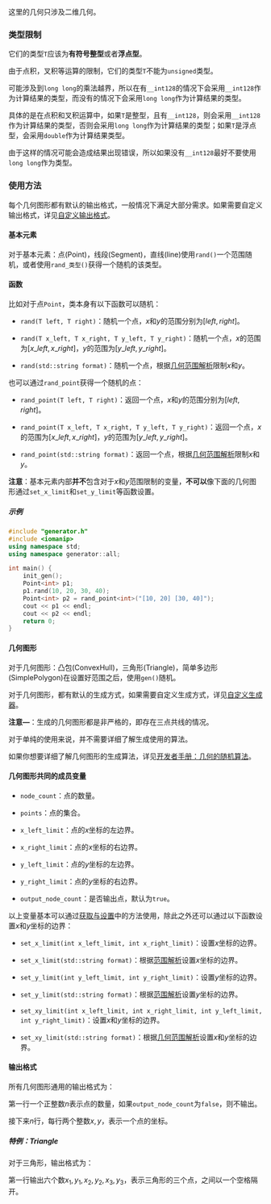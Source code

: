 这里的几何只涉及二维几何。

### 类型限制

它们的类型`T`应该为**有符号整型**或者**浮点型**。

由于点积，叉积等运算的限制，它们的类型`T`不能为`unsigned`类型。

可能涉及到`long long`的乘法越界，所以在有`__int128`的情况下会采用`__int128`作为计算结果的类型，而没有的情况下会采用`long long`作为计算结果的类型。

具体的是在点积和叉积运算中，如果`T`是整型，且有`__int128`，则会采用`__int128`作为计算结果的类型，否则会采用`long long`作为计算结果的类型；如果`T`是浮点型，会采用`double`作为计算结果类型。

由于这样的情况可能会造成结果出现错误，所以如果没有`__int128`最好不要使用`long long`作为类型。

### 使用方法

每个几何图形都有默认的输出格式，一般情况下满足大部分需求。如果需要自定义输出格式，详见[自定义输出格式](/user/tools/set_output.md)。

#### 基本元素

对于基本元素：点(Point)，线段(Segment)，直线(line)使用`rand()`一个范围随机，或者使用`rand_类型()`获得一个随机的该类型。

#### 函数

比如对于点`Point`，类本身有以下函数可以随机：

- `rand(T left, T right)`：随机一个点，$x$和$y$的范围分别为$[left, right]$。

- `rand(T x_left, T x_right, T y_left, T y_right)`：随机一个点，$x$的范围为$[x\_left, x\_right]$，$y$的范围为$[y\_left, y\_right]$。

- `rand(std::string format)`：随机一个点，根据[几何范围解析](/user/rand_geometry/format.md)限制$x$和$y$。

也可以通过`rand_point`获得一个随机的点：

- `rand_point(T left, T right)`：返回一个点，$x$和$y$的范围分别为$[left, right]$。

- `rand_point(T x_left, T x_right, T y_left, T y_right)`：返回一个点，$x$的范围为$[x\_left, x\_right]$，$y$的范围为$[y\_left, y\_right]$。

- `rand_point(std::string format)`：返回一个点，根据[几何范围解析](/user/rand_geometry/format.md)限制$x$和$y$。

**注意**：基本元素内部**并不**包含对于$x$和$y$范围限制的变量，**不可以**像下面的几何图形通过`set_x_limit`和`set_y_limit`等函数设置。

##### 示例

```cpp
#include "generator.h"
#include <iomanip>
using namespace std;
using namespace generator::all;

int main() {
    init_gen();
    Point<int> p1;
    p1.rand(10, 20, 30, 40);
    Point<int> p2 = rand_point<int>("[10, 20] [30, 40]");
    cout << p1 << endl;
    cout << p2 << endl;
    return 0;
}
```

#### 几何图形

对于几何图形：凸包(ConvexHull)，三角形(Triangle)，简单多边形(SimplePolygon)在设置好范围之后，使用`gen()`随机。

对于几何图形，都有默认的生成方式，如果需要自定义生成方式，详见[自定义生成器](/user/tools/set_generator.md)。

**注意—**：生成的几何图形都是非严格的，即存在三点共线的情况。

对于单纯的使用来说，并不需要详细了解生成使用的算法。

如果你想要详细了解几何图形的生成算法，详见[开发者手册：几何的随机算法](/developer/algorithm/geometry.md)。

#### 几何图形共同的成员变量

- `node_count`：点的数量。

- `points`：点的集合。

- `x_left_limit`：点的$x$坐标的左边界。

- `x_right_limit`：点的$x$坐标的右边界。

- `y_left_limit`：点的$y$坐标的左边界。

- `y_right_limit`：点的$y$坐标的右边界。

- `output_node_count`：是否输出点，默认为`true`。

以上变量基本可以通过[获取与设置](/user/tools/setter_getter.md)中的方法使用，除此之外还可以通过以下函数设置$x$和$y$坐标的边界：

- `set_x_limit(int x_left_limit, int x_right_limit)`：设置$x$坐标的边界。

- `set_x_limit(std::string format)`：根据[范围解析](/user/rand_numeric/format.md)设置$x$坐标的边界。

- `set_y_limit(int y_left_limit, int y_right_limit)`：设置$y$坐标的边界。

- `set_y_limit(std::string format)`：根据[范围解析](/user/rand_numeric/format.md)设置$y$坐标的边界。

- `set_xy_limit(int x_left_limit, int x_right_limit, int y_left_limit, int y_right_limit)`：设置$x$和$y$坐标的边界。

- `set_xy_limit(std::string format)`：根据[几何范围解析](/user/rand_geometry/format.md)设置$x$和$y$坐标的边界。

#### 输出格式

所有几何图形通用的输出格式为：

第一行一个正整数$n$表示点的数量，如果`output_node_count`为`false`，则不输出。

接下来$n$行，每行两个整数$x,y$，表示一个点的坐标。

##### 特例：Triangle

对于三角形，输出格式为：

第一行输出六个数$x_1,y_1,x_2,y_2,x_3,y_3$，表示三角形的三个点，之间以一个空格隔开。